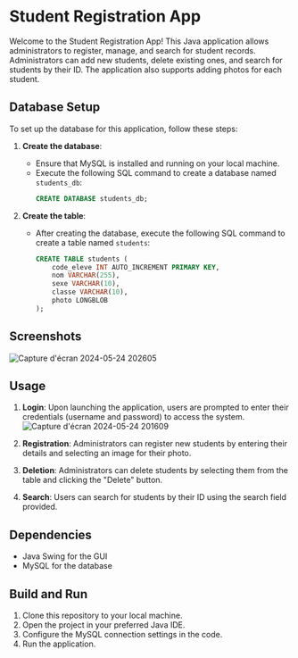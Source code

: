 # Student Registration App

Welcome to the Student Registration App! This Java application allows administrators to register, manage, and search for student records. Administrators can add new students, delete existing ones, and search for students by their ID. The application also supports adding photos for each student.

## Database Setup

To set up the database for this application, follow these steps:

1. **Create the database**:
   - Ensure that MySQL is installed and running on your local machine.
   - Execute the following SQL command to create a database named `students_db`:
     ```sql
     CREATE DATABASE students_db;
     ```

2. **Create the table**:
   - After creating the database, execute the following SQL command to create a table named `students`:
     ```sql
     CREATE TABLE students (
         code_eleve INT AUTO_INCREMENT PRIMARY KEY,
         nom VARCHAR(255),
         sexe VARCHAR(10),
         classe VARCHAR(10),
         photo LONGBLOB
     );
     ```


## Screenshots

![Capture d'écran 2024-05-24 202605](https://github.com/RayenMarzouk6/Student-Registration-Java-App-/assets/162569033/d85536d5-66c5-4dfc-991f-a19d07cf68fa)

## Usage

1. **Login**: Upon launching the application, users are prompted to enter their credentials (username and password) to access the system.![Capture d'écran 2024-05-24 201609](https://github.com/RayenMarzouk6/Student-Registration-Java-App-/assets/162569033/4e0f7ca7-d5dd-4b9f-8de7-bb22ffea1bbe)

2. **Registration**: Administrators can register new students by entering their details and selecting an image for their photo.
3. **Deletion**: Administrators can delete students by selecting them from the table and clicking the "Delete" button.
4. **Search**: Users can search for students by their ID using the search field provided.

## Dependencies

- Java Swing for the GUI
- MySQL for the database

## Build and Run

1. Clone this repository to your local machine.
2. Open the project in your preferred Java IDE.
3. Configure the MySQL connection settings in the code.
4. Run the application.
